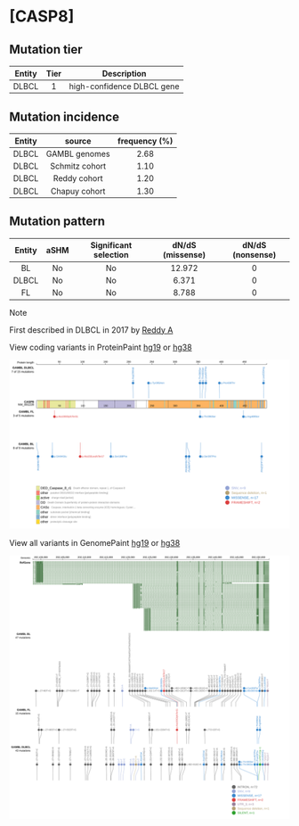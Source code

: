 # [CASP8]

## Mutation tier

|Entity|Tier|Description               |
|:------:|:----:|--------------------------|
|DLBCL |1   |high-confidence DLBCL gene|
## Mutation incidence

|Entity|source        |frequency (%)|
|:------:|:--------------:|:-------------:|
|DLBCL |GAMBL genomes |2.68         |
|DLBCL |Schmitz cohort|1.10         |
|DLBCL |Reddy cohort  |1.20         |
|DLBCL |Chapuy cohort |1.30         |

## Mutation pattern

|Entity|aSHM|Significant selection|dN/dS (missense)|dN/dS (nonsense)|
|:------:|:----:|:---------------------:|:----------------:|:----------------:|
|BL    |No  |No                   |12.972          |0               |
|DLBCL |No  |No                   | 6.371          |0               |
|FL    |No  |No                   | 8.788          |0               |


> [!NOTE]
> First described in DLBCL in 2017 by [Reddy A](https://pubmed.ncbi.nlm.nih.gov/28985567)


View coding variants in ProteinPaint [hg19](https://www.bcgsc.ca/downloads/morinlab/GAMBL/test/genes/CASP8_protein.html)  or [hg38](https://www.bcgsc.ca/downloads/morinlab/GAMBL/test/genes/CASP8_protein_hg38.html)

![image](images/proteinpaint/CASP8_NM_001228.svg)

View all variants in GenomePaint [hg19](https://www.bcgsc.ca/downloads/morinlab/GAMBL/test/genes/CASP8.html)  or [hg38](https://www.bcgsc.ca/downloads/morinlab/GAMBL/test/genes/CASP8_hg38.html)

![image](images/proteinpaint/CASP8.svg)
